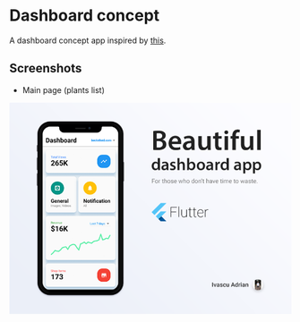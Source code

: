 # Dashboard concept
A dashboard concept app inspired by [this](https://www.uplabs.com/posts/dashboard-components-made-with-invision-studio).

## Screenshots
- Main page (plants list)<br>
<img src="media/screenshot.png" width="700">

